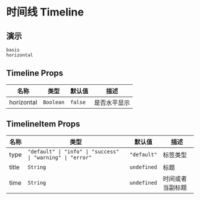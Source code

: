 # 时间线 Timeline

## 演示

```demo
basis
horizontal
```

## Timeline Props

| 名称       | 类型      | 默认值  | 描述         |
| ---------- | --------- | ------- | ------------ |
| horizontal | `Boolean` | `false` | 是否水平显示 |

## TimelineItem Props

| 名称  | 类型                                                       | 默认值      | 描述             |
| ----- | ---------------------------------------------------------- | ----------- | ---------------- |
| type  | `"default" \| "info" \| "success" \| "warning" \| "error"` | `"default"` | 标签类型         |
| title | `String`                                                   | `undefined` | 标题             |
| time  | `String`                                                   | `undefined` | 时间或者当副标题 |
